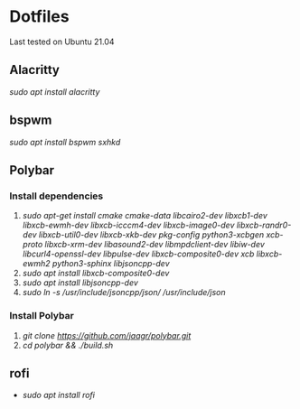 # Dotfiles

Last tested on Ubuntu 21.04

## Alacritty
_sudo apt install alacritty_

## bspwm
_sudo apt install bspwm sxhkd_

## Polybar
### Install dependencies
1. _sudo apt-get install cmake cmake-data libcairo2-dev libxcb1-dev libxcb-ewmh-dev libxcb-icccm4-dev libxcb-image0-dev libxcb-randr0-dev libxcb-util0-dev libxcb-xkb-dev pkg-config python3-xcbgen xcb-proto libxcb-xrm-dev libasound2-dev libmpdclient-dev libiw-dev libcurl4-openssl-dev libpulse-dev libxcb-composite0-dev xcb libxcb-ewmh2 python3-sphinx libjsoncpp-dev_
2. _sudo apt install libxcb-composite0-dev_
3. _sudo apt install libjsoncpp-dev_
4. _sudo ln -s /usr/include/jsoncpp/json/ /usr/include/json_

### Install Polybar
1. _git clone https://github.com/jaagr/polybar.git_
2. _cd polybar && ./build.sh_

## rofi
- _sudo apt install rofi_
